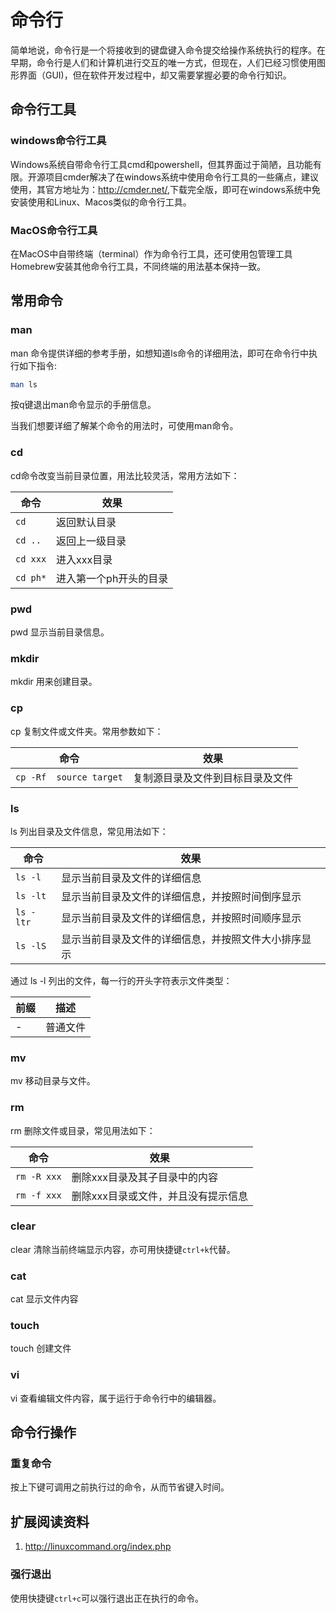 # 命令行

简单地说，命令行是一个将接收到的键盘键入命令提交给操作系统执行的程序。在早期，命令行是人们和计算机进行交互的唯一方式，但现在，人们已经习惯使用图形界面（GUI)，但在软件开发过程中，却又需要掌握必要的命令行知识。

## 命令行工具

### windows命令行工具

Windows系统自带命令行工具cmd和powershell，但其界面过于简陋，且功能有限。开源项目cmder解决了在windows系统中使用命令行工具的一些痛点，建议使用，其官方地址为：<http://cmder.net/>,下载完全版，即可在windows系统中免安装使用和Linux、Macos类似的命令行工具。

### MacOS命令行工具

在MacOS中自带终端（terminal）作为命令行工具，还可使用包管理工具Homebrew安装其他命令行工具，不同终端的用法基本保持一致。

## 常用命令

### man

man 命令提供详细的参考手册，如想知道ls命令的详细用法，即可在命令行中执行如下指令:

```bash
man ls
```

按q键退出man命令显示的手册信息。

当我们想要详细了解某个命令的用法时，可使用man命令。

### cd

cd命令改变当前目录位置，用法比较灵活，常用方法如下：

| 命令 | 效果 |
|------|------|
|`cd`   |返回默认目录|
|`cd ..` |返回上一级目录|
|`cd xxx`|进入xxx目录|
|`cd ph*`|进入第一个ph开头的目录|

### pwd

pwd 显示当前目录信息。

### mkdir

mkdir 用来创建目录。

### cp

cp 复制文件或文件夹。常用参数如下：

| 命令 | 效果 |
|------|------|
|`cp -Rf  source target`|复制源目录及文件到目标目录及文件|

### ls

ls 列出目录及文件信息，常见用法如下：

| 命令 | 效果 |
|------|------|
|`ls -l`|显示当前目录及文件的详细信息|
|`ls -lt`|显示当前目录及文件的详细信息，并按照时间倒序显示|
|`ls -ltr`|显示当前目录及文件的详细信息，并按照时间顺序显示|
|`ls -lS`|显示当前目录及文件的详细信息，并按照文件大小排序显示|

通过 ls -l 列出的文件，每一行的开头字符表示文件类型：

|前缀|描述|
|----|----|
|\-|普通文件|

### mv

mv 移动目录与文件。

### rm

rm 删除文件或目录，常见用法如下：

| 命令 | 效果 |
|------|------|
|`rm -R xxx`|删除xxx目录及其子目录中的内容|
|`rm -f xxx`|删除xxx目录或文件，并且没有提示信息|

### clear

clear 清除当前终端显示内容，亦可用快捷键`ctrl+k`代替。

### cat

cat 显示文件内容

### touch

touch 创建文件

### vi

vi 查看编辑文件内容，属于运行于命令行中的编辑器。

## 命令行操作

### 重复命令

按上下键可调用之前执行过的命令，从而节省键入时间。

## 扩展阅读资料

1. <http://linuxcommand.org/index.php>
### 强行退出

使用快捷键`ctrl+c`可以强行退出正在执行的命令。
